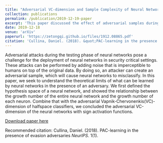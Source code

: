 ```yaml
---
title: "Adversarial VC-dimension and Sample Complexity of Neural Networks"
collection: publications
permalink: /publication/2019-12-19-paper
excerpt: 'This paper discussed the effect of adversarial samples during test time on neural networks' adversarial VC dimensions'
date: 2019-12-18
venue: 'arXiv'
paperurl: 'https://zetongqi.github.io/files/1912.08865.pdf'
citation: 'Cullina, Daniel. (2018). &quot;PAC-learning in the presence of evasion adversaries&quot; <i>NeurIPS</i>. 1(1).'
---
```

Adversarial attacks during the testing phase of neural networks pose a challenge for the deployment of neural networks in security critical settings. These attacks can be performed by adding noise that is imperceptible to humans on top of the original data. By doing so, an attacker can create an adversarial sample, which will cause neural networks to misclassify. In this paper, we seek to understand the theoretical limits of what can be learned by neural networks in the presence of an adversary. We first defined the hypothesis space of a neural network, and showed the relationship between the growth number of the entire neural network and the growth number of each neuron. Combine that with the adversarial Vapnik-Chervonenkis(VC)-dimension of halfspace classifiers, we concluded the adversarial VC-dimension of the neural networks with sign activation functions.

[Download paper here](1912.08865.pdf)

Recommended citation: Cullina, Daniel. (2018). PAC-learning in the presence of evasion adversaries <i>NeurIPS</i>. 1(1).
